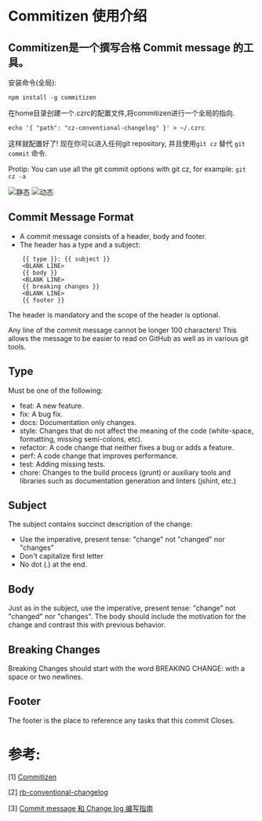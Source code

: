 # Commitizen 使用介绍

## Commitizen是一个撰写合格 Commit message 的工具。


安装命令(全局):

    npm install -g commitizen

在home目录创建一个.czrc的配置文件,将commitizen进行一个全局的指向.

    echo '{ "path": "cz-conventional-changelog" }' > ~/.czrc


这样就配置好了! 现在你可以进入任何git repository, 并且使用`git cz` 替代 `git commit` 命令.

Protip: You can use all the git commit options with git cz, for example: `git cz -a`

![静态](https://raw.githubusercontent.com/commitizen/cz-cli/master/meta/screenshots/add-commit.png)
![动态](http://i.imgur.com/D6lFxHQ.gif)

## Commit Message Format

* A commit message consists of a header, body and footer.
* The header has a type and a subject:

```
    {{ type }}: {{ subject }}
    <BLANK LINE>
    {{ body }}
    <BLANK LINE>
    {{ breaking changes }}
    <BLANK LINE>
    {{ footer }}
```

The header is mandatory and the scope of the header is optional.

Any line of the commit message cannot be longer 100 characters! This allows the message to be easier to read on GitHub as well as in various git tools.


## Type
Must be one of the following:

* feat: A new feature.
* fix: A bug fix.
* docs: Documentation only changes.
* style: Changes that do not affect the meaning of the code (white-space, formatting, missing semi-colons, etc).
* refactor: A code change that neither fixes a bug or adds a feature.
* perf: A code change that improves performance.
* test: Adding missing tests.
* chore: Changes to the build process (grunt) or auxiliary tools and libraries such as documentation generation and linters (jshint, etc.)

## Subject
The subject contains succinct description of the change:

* Use the imperative, present tense: "change" not "changed" nor "changes"
* Don't capitalize first letter
* No dot (.) at the end.

## Body
Just as in the subject, use the imperative, present tense: "change" not "changed" nor "changes". The body should include the motivation for the change and contrast this with previous behavior.

## Breaking Changes
Breaking Changes should start with the word BREAKING CHANGE: with a space or two newlines.

## Footer
The footer is the place to reference any tasks that this commit Closes.



# 参考:


  [1] [Commitizen](https://github.com/commitizen/cz-cli)

  [2] [rb-conventional-changelog](https://www.npmjs.com/package/rb-conventional-changelog)

  [3] [Commit message 和 Change log 编写指南](http://www.ruanyifeng.com/blog/2016/01/commit_message_change_log.html)
